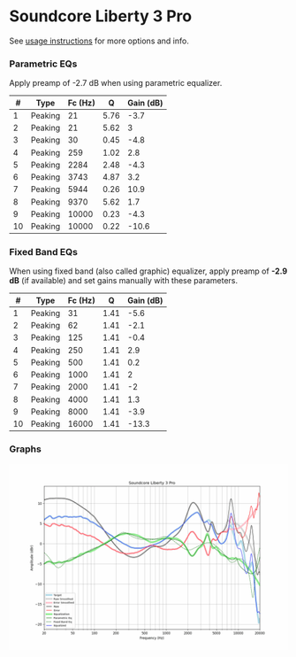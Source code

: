 # Soundcore Liberty 3 Pro
See [usage instructions](https://github.com/jaakkopasanen/AutoEq#usage) for more options and info.

### Parametric EQs
Apply preamp of -2.7 dB when using parametric equalizer.

|   # | Type    |   Fc (Hz) |    Q |   Gain (dB) |
|-----|---------|-----------|------|-------------|
|   1 | Peaking |        21 | 5.76 |        -3.7 |
|   2 | Peaking |        21 | 5.62 |         3   |
|   3 | Peaking |        30 | 0.45 |        -4.8 |
|   4 | Peaking |       259 | 1.02 |         2.8 |
|   5 | Peaking |      2284 | 2.48 |        -4.3 |
|   6 | Peaking |      3743 | 4.87 |         3.2 |
|   7 | Peaking |      5944 | 0.26 |        10.9 |
|   8 | Peaking |      9370 | 5.62 |         1.7 |
|   9 | Peaking |     10000 | 0.23 |        -4.3 |
|  10 | Peaking |     10000 | 0.22 |       -10.6 |

### Fixed Band EQs
When using fixed band (also called graphic) equalizer, apply preamp of **-2.9 dB** (if available) and set gains manually with these parameters.

|   # | Type    |   Fc (Hz) |    Q |   Gain (dB) |
|-----|---------|-----------|------|-------------|
|   1 | Peaking |        31 | 1.41 |        -5.6 |
|   2 | Peaking |        62 | 1.41 |        -2.1 |
|   3 | Peaking |       125 | 1.41 |        -0.4 |
|   4 | Peaking |       250 | 1.41 |         2.9 |
|   5 | Peaking |       500 | 1.41 |         0.2 |
|   6 | Peaking |      1000 | 1.41 |         2   |
|   7 | Peaking |      2000 | 1.41 |        -2   |
|   8 | Peaking |      4000 | 1.41 |         1.3 |
|   9 | Peaking |      8000 | 1.41 |        -3.9 |
|  10 | Peaking |     16000 | 1.41 |       -13.3 |

### Graphs
![](./Soundcore%20Liberty%203%20Pro.png)
